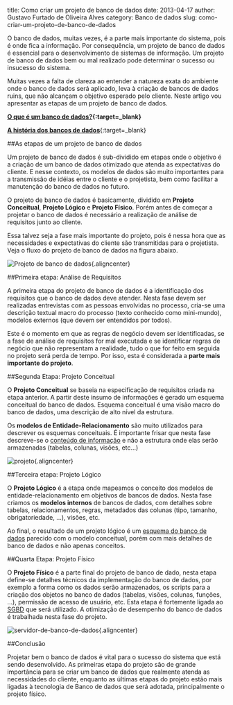 title: Como criar um projeto de banco de dados
date: 2013-04-17
author: Gustavo Furtado de Oliveira Alves
category: Banco de dados
slug: como-criar-um-projeto-de-banco-de-dados

O banco de dados, muitas vezes, é a parte mais importante do sistema,
pois é onde fica a informação. Por consequência, um projeto de banco de
dados é essencial para o desenvolvimento de sistemas de informação. Um
projeto de banco de dados bem ou mal realizado pode determinar o sucesso
ou insucesso do sistema.

Muitas vezes a falta de clareza ao entender a
natureza exata do ambiente onde o banco de dados será aplicado, leva à
criação de bancos de dados ruins, que não alcançam o objetivo esperado
pelo cliente. Neste artigo vou apresentar as etapas de um projeto de
banco de dados.

**[O que é um banco de
dados?](http://www.dicasdeprogramacao.com.br/o-que-e-um-banco-de-dados/ "O que é um Banco de Dados?"){:target=\_blank}**

[**A história dos bancos de
dados**](http://www.dicasdeprogramacao.com.br/a-historia-dos-bancos-de-dados/ "A história dos bancos de dados"){:target=\_blank}

##As etapas de um projeto de banco de dados

Um projeto de banco de dados é sub-dividido em etapas onde o objetivo é
a criação de um banco de dados otimizado que atenda as expectativas do
cliente. E nesse contexto, os modelos de dados são muito importantes
para a transmissão de idéias entre o cliente e o projetista, bem como
facilitar a manutenção do banco de dados no futuro.

O projeto de banco
de dados é basicamente, dividido em **Projeto Conceitual**, **Projeto
Lógico** e **Projeto Físico**. Porém antes de começar a projetar o banco
de dados é necessário a realização de análise de requisitos junto ao
cliente.

Essa talvez seja a fase mais importante do projeto, pois é
nessa hora que as necessidades e expectativas do cliente são
transmitidas para o projetista. Veja o fluxo do projeto de banco de
dados na figura abaixo.

![Projeto de banco de dados](/images/como-criar-um-projeto-de-banco-de-dados/Projeto-de-banco-de-dados.png){.aligncenter}

##Primeira etapa: Análise de Requisitos

A primeira etapa do projeto de banco de dados é a identificação dos
requisitos que o banco de dados deve atender. Nesta fase devem ser
realizadas entrevistas com as pessoas envolvidas no processo, cria-se
uma descrição textual macro do processo (texto conhecido como
mini-mundo), modelos externos (que devem ser entendidos por todos).

Este é o momento em que as regras de negócio devem ser identificadas, se
a fase de análise de requisitos for mal executada e se identificar
regras de negócio que não representam a realidade, tudo o que for feito
em seguida no projeto será perda de tempo. Por isso, esta é considerada
a **parte mais importante do projeto**.

##Segunda Etapa: Projeto Conceitual

O **Projeto Conceitual** se baseia na especificação de requisitos criada
na etapa anterior. A partir deste insumo de informações é gerado um
esquema conceitual do banco de dados. Esquema conceitual é uma visão
macro do banco de dados, uma descrição de alto nível da estrutura.

Os **modelos de Entidade-Relacionamento** são muito utilizados para
descrever os esquemas conceituais. É importante frisar que nesta fase
descreve-se o <span style="text-decoration: underline;">conteúdo de
informação</span> e não a estrutura onde elas serão armazenadas
(tabelas, colunas, visões, etc...)

![projeto](/images/como-criar-um-projeto-de-banco-de-dados/projeto.jpg){.aligncenter}

##Terceira etapa: Projeto Lógico

O **Projeto Lógico** é a etapa onde mapeamos o conceito dos modelos de
entidade-relacionamento em objetivos de bancos de dados. Nesta fase
criamos os **modelos internos** de bancos de dados, com detalhes sobre
tabelas, relacionamentos, regras, metadados das colunas (tipo, tamanho,
obrigatoriedade, ...), visões, etc.

Ao final, o resultado de um projeto
lógico é um <span style="text-decoration: underline;">esquema do banco
de dados</span> parecido com o modelo conceitual, porém com mais
detalhes de banco de dados e não apenas conceitos.

##Quarta Etapa: Projeto Físico

O **Projeto Físico** é a parte final do projeto de banco de dado, nesta
etapa define-se detalhes técnicos da implementação do banco de dados,
por exemplo a forma como os dados serão armazenados, os scripts para a
criação dos objetos no banco de dados (tabelas, visões, colunas,
funções, ...), permissão de acesso de usuário, etc. Esta etapa é
fortemente ligada ao
[SGBD](http://www.dicasdeprogramacao.com.br/o-que-e-um-sgbd/ "O que é um SGBD?")
que será utilizado. A otimização de desempenho do banco de dados é
trabalhada nesta fase do projeto.

![servidor-de-banco-de-dados](/images/como-criar-um-projeto-de-banco-de-dados/servidor-de-banco-de-dados.jpg){.aligncenter}

##Conclusão

Projetar bem o banco de dados é vital para o sucesso do sistema que está
sendo desenvolvido. As primeiras etapa do projeto são de grande
importância para se criar um banco de dados que realmente atenda as
necessidades do cliente, enquanto as últimas etapas do projeto estão
mais ligadas à tecnologia de Banco de dados que será adotada,
principalmente o projeto físico.
